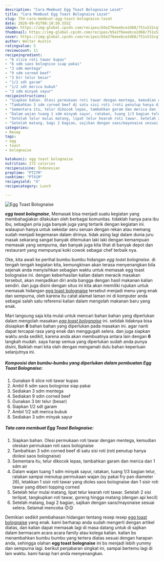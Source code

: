 ```yaml
---
description: "Cara Membuat Egg Toast Bolognaise Lezat"
title: "Cara Membuat Egg Toast Bolognaise Lezat"
slug: 754-cara-membuat-egg-toast-bolognaise-lezat
date: 2020-09-01T08:10:50.555Z
image: https://img-global.cpcdn.com/recipes/b5e2f6eeebce2d68/751x532cq70/egg-toast-bolognaise-foto-resep-utama.jpg
thumbnail: https://img-global.cpcdn.com/recipes/b5e2f6eeebce2d68/751x532cq70/egg-toast-bolognaise-foto-resep-utama.jpg
cover: https://img-global.cpcdn.com/recipes/b5e2f6eeebce2d68/751x532cq70/egg-toast-bolognaise-foto-resep-utama.jpg
author: Walter Austin
ratingvalue: 5
reviewcount: 11
recipeingredient:
- "6 slice roti tawar kupas"
- "6 sdm saos bolognise siap pakai"
- "3 sdm mentega"
- "9 sdm corned beef"
- "3 btr telur besar"
- "1/2 sdt garam"
- "1/2 sdt merica bubuk"
- "3 sdm minyak sayur"
recipeinstructions:
- "Siapkan bahan. Olesi permukaan roti tawar dengan mentega, kemudian oleskan permukaan roti saos bolognaise"
- "Tambahkan 3 sdm corned beef di satu sisi roti (roti penutup hanya diolesi saos bolognaise)"
- "Sementara itu, telur dikocok lepas, tambahkan garam dan merica dan 1 sdm air"
- "Dalam wajan tuang 1 sdm minyak sayur, ratakan, tuang 1/3 bagian telur, ratakan sampai menutup permukaan wajan (sy pakai fry pan diameter 26), letakkan 1 sisir roti tawar yang dioles saos bolognaise dan 1 sisir roti tawar yang diberi topping corned"
- "Setelah telur mulai matang, lipat telur kearah roti tawar. Setelah 2 sisi terlipat, tangkupkan roti tawar, goreng hingga matang (dengan api kecil)"
- "Setelah matang, bagi 2 bagian, sajikan dengan saos/mayonaise sesuai selera. Selamat mencoba 😊😊"
categories:
- Resep
tags:
- egg
- toast
- bolognaise

katakunci: egg toast bolognaise 
nutrition: 272 calories
recipecuisine: Indonesian
preptime: "PT27M"
cooktime: "PT41M"
recipeyield: "4"
recipecategory: Lunch

---
```



![Egg Toast Bolognaise](https://img-global.cpcdn.com/recipes/b5e2f6eeebce2d68/751x532cq70/egg-toast-bolognaise-foto-resep-utama.jpg)

<b><i>egg toast bolognaise</i></b>, Memasak bisa menjadi suatu kegiatan yang membahagiakan dilakukan oleh berbagai komunitas. tidaklah hanya para ibu ibu, sebagian pria juga banyak juga yang tertarik dengan kegiatan ini. walaupun hanya untuk sekedar seru seruan dengan rekan atau memang sudah menjadi kegemaran dalam dirinya. tidak asing lagi dalam dunia juru masak sekarang sangat banyak ditemukan laki laki dengan kemampuan memasak yang sempurna, dan banyak juga kita lihat di banyak depot dan restaurant yang mempunyai koki cowok sebagai chef terbaik nya.

Oke, kita awali ke perihal bumbu bumbu hidangan <i>egg toast bolognaise</i>. di tengah tengah kegiatan kita, kemungkinan akan terasa menyenangkan bila sejenak anda menyisihkan sebagian waktu untuk memasak egg toast bolognaise ini. dengan keberhasilan kalian dalam meracik masakan tersebut, akan menjadikan diri anda bangga dengan hasil makanan kalian sendiri. dan juga disini dengan situs ini kita akan memiliki rujukan untuk memasak hidangan <u>egg toast bolognaise</u> tersebut menjadi menu yang enak dan sempurna, oleh karena itu catat alamat laman ini di komputer anda sebagai salah satu referensi kalian dalam mengolah makanan baru yang enak.




Mari langsung saja kita mulai untuk mencari bahan bahan yang diperlukan dalam mengolah masakan <u><i>egg toast bolognaise</i></u> ini. setidak tidaknya bisa disiapkan <b>8</b> bahan bahan yang diperlukan pada masakan ini. agar nanti dapat tercapai rasa yang enak dan menggugah selera. dan juga siapkan waktu anda sedikit, karena anda akan membuatnya antara lain dengan <b>6</b> langkah mudah. saya harap semua yang diperlukan sudah anda punya disini, Baiklah mari kita olah dengan mengamati dulu bahan keperluan selanjutnya ini.

<!--inarticleads1-->

##### Komposisi dan bumbu-bumbu yang diperlukan dalam pembuatan Egg Toast Bolognaise:

1. Gunakan 6 slice roti tawar kupas
1. Ambil 6 sdm saos bolognise siap pakai
1. Sediakan 3 sdm mentega
1. Sediakan 9 sdm corned beef
1. Gunakan 3 btr telur (besar)
1. Siapkan 1/2 sdt garam
1. Ambil 1/2 sdt merica bubuk
1. Sediakan 3 sdm minyak sayur




<!--inarticleads2-->

##### Tata cara membuat Egg Toast Bolognaise:

1. Siapkan bahan. Olesi permukaan roti tawar dengan mentega, kemudian oleskan permukaan roti saos bolognaise
1. Tambahkan 3 sdm corned beef di satu sisi roti (roti penutup hanya diolesi saos bolognaise)
1. Sementara itu, telur dikocok lepas, tambahkan garam dan merica dan 1 sdm air
1. Dalam wajan tuang 1 sdm minyak sayur, ratakan, tuang 1/3 bagian telur, ratakan sampai menutup permukaan wajan (sy pakai fry pan diameter 26), letakkan 1 sisir roti tawar yang dioles saos bolognaise dan 1 sisir roti tawar yang diberi topping corned
1. Setelah telur mulai matang, lipat telur kearah roti tawar. Setelah 2 sisi terlipat, tangkupkan roti tawar, goreng hingga matang (dengan api kecil)
1. Setelah matang, bagi 2 bagian, sajikan dengan saos/mayonaise sesuai selera. Selamat mencoba 😊😊




Demikian sedikit pembahasan hidangan tentang resep resep <u>egg toast bolognaise</u> yang enak. kami berharap anda sudah mengerti dengan artikel diatas, dan kalian dapat memasak lagi di masa datang untuk di sajikan dalam bermacam acara acara family atau kolega kalian. kalian bs menambahkan bumbu bumbu yang tertera diatas sesuai dengan harapan anda, sehingga olahan <b>egg toast bolognaise</b> ini bs menjadi lebih yummy dan sempurna lagi. berikut penjabaran singkat ini, sampai bertemu lagi di lain waktu. kami harap hari anda menyenangkan.
